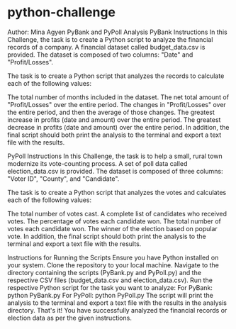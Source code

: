 # python-challenge
Author: Mina Agyen
PyBank and PyPoll Analysis
PyBank Instructions
In this Challenge, the task is to create a Python script to analyze the financial records of a company. A financial dataset called budget_data.csv is provided. The dataset is composed of two columns: "Date" and "Profit/Losses".

The task is to create a Python script that analyzes the records to calculate each of the following values:

The total number of months included in the dataset.
The net total amount of "Profit/Losses" over the entire period.
The changes in "Profit/Losses" over the entire period, and then the average of those changes.
The greatest increase in profits (date and amount) over the entire period.
The greatest decrease in profits (date and amount) over the entire period.
In addition, the final script should both print the analysis to the terminal and export a text file with the results.

PyPoll Instructions
In this Challenge, the task is to help a small, rural town modernize its vote-counting process. A set of poll data called election_data.csv is provided. The dataset is composed of three columns: "Voter ID", "County", and "Candidate".

The task is to create a Python script that analyzes the votes and calculates each of the following values:

The total number of votes cast.
A complete list of candidates who received votes.
The percentage of votes each candidate won.
The total number of votes each candidate won.
The winner of the election based on popular vote.
In addition, the final script should both print the analysis to the terminal and export a text file with the results.

Instructions for Running the Scripts
Ensure you have Python installed on your system.
Clone the repository to your local machine.
Navigate to the directory containing the scripts (PyBank.py and PyPoll.py) and the respective CSV files (budget_data.csv and election_data.csv).
Run the respective Python script for the task you want to analyze:
For PyBank: python PyBank.py
For PyPoll: python PyPoll.py
The script will print the analysis to the terminal and export a text file with the results in the analysis directory.
That's it! You have successfully analyzed the financial records or election data as per the given instructions.
